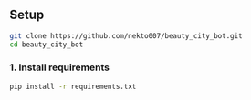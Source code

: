 ## Setup

```bash
git clone https://github.com/nekto007/beauty_city_bot.git
cd beauty_city_bot
```

### 1. Install requirements

```bash
pip install -r requirements.txt
```